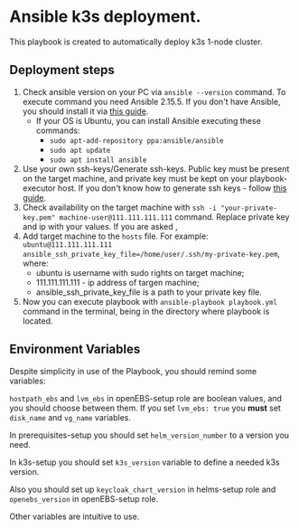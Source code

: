 # Ansible k3s deployment.

This playbook is created to automatically deploy k3s 1-node cluster.

## Deployment steps

1) Check ansible version on your PC via `ansible --version` command. To execute command you need Ansible 2.15.5. If you don't have Ansible, you should install it via [this guide](https://docs.ansible.com/ansible/latest/installation_guide/intro_installation.html).
    + If your OS is Ubuntu, you can install Ansible executing these commands: 
       - `sudo apt-add-repository ppa:ansible/ansible`
       - `sudo apt update`
       - `sudo apt install ansible`
2) Use your own ssh-keys/Generate ssh-keys. Public key must be present on the target machine, and private key must be kept on your playbook-executor host. If you don't know how to generate ssh keys - follow [this guide](https://docs.oracle.com/en/cloud/cloud-at-customer/occ-get-started/generate-ssh-key-pair.html#GUID-8B9E7FCB-CEA3-4FB3-BF1A-FD3406A2432F).
3) Check availability on the target machine with `ssh -i "your-private-key.pem" machine-user@111.111.111.111` command. Replace private key and ip with your values. If you are asked , 
4) Add target machine to the `hosts` file. For example: `ubuntu@111.111.111.111 ansible_ssh_private_key_file=/home/user/.ssh/my-private-key.pem`, where:
   + ubuntu is username with sudo rights on target machine;
   + 111.111.111.111 - ip address of targen machine;
   + ansible_ssh_private_key_file is a path to your private key file.
5) Now you can execute playbook with `ansible-playbook playbook.yml` command in the terminal, being in the directory where playbook is located.

## Environment Variables

Despite simplicity in use of the Playbook, you should remind some variables:

`hostpath_ebs` and `lvm_ebs` in openEBS-setup role are boolean values, and you should choose between them. If you set `lvm_ebs: true` you **must** set `disk_name` and `vg_name` variables. 

In prerequisites-setup you should set `helm_version_number` to a version you need.

In k3s-setup you should set `k3s_version` variable to define a needed k3s version.

Also you should set up `keycloak_chart_version` in helms-setup role and `openebs_version` in openEBS-setup role.


Other variables are intuitive to use.
